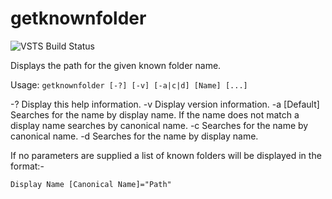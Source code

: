 # getknownfolder

![VSTS Build Status](https://carrewa.visualstudio.com/_apis/public/build/definitions/118f5b1a-e8ad-4c2f-9782-803f6d36735f/2/badge)

Displays the path for the given known folder name.

Usage: `getknownfolder [-?] [-v] [-a|c|d] [Name] [...]`

  -?  Display this help information.
  -v  Display version information.
  -a  [Default] Searches for the name by display name. If the name does not match a display name searches by canonical name.
  -c  Searches for the name by canonical name.
  -d  Searches for the name by display name.

If no parameters are supplied a list of known folders will be displayed in the format:-

`Display Name [Canonical Name]="Path"`
